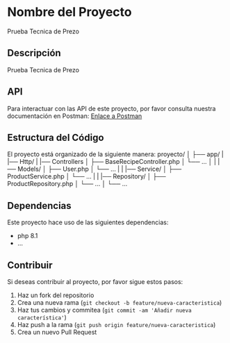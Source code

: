 # Nombre del Proyecto

Prueba Tecnica de Prezo

## Descripción

Prueba Tecnica de Prezo

## API

Para interactuar con las API de este proyecto, por favor consulta nuestra documentación en Postman: [Enlace a Postman](https://documenter.getpostman.com/view/4902663/2sA2xb5aaz)

## Estructura del Código

El proyecto está organizado de la siguiente manera:
proyecto/
│
├── app/
| |── Http/
|     |── Controllers
│     ├── BaseRecipeController.php
│     └── ...
│
| |── Models/
│   ├── User.php
│   └── ...
|
| |── Service/
│   ├── ProductService.php
│   └── ...
|
| |── Repository/
│   ├── ProductRepository.php
│   └── ...
│
└── ...

## Dependencias

Este proyecto hace uso de las siguientes dependencias:

- php 8.1
- ...

## Contribuir

Si deseas contribuir al proyecto, por favor sigue estos pasos:

1. Haz un fork del repositorio
2. Crea una nueva rama (`git checkout -b feature/nueva-caracteristica`)
3. Haz tus cambios y commitea (`git commit -am 'Añadir nueva característica'`)
4. Haz push a la rama (`git push origin feature/nueva-caracteristica`)
5. Crea un nuevo Pull Request